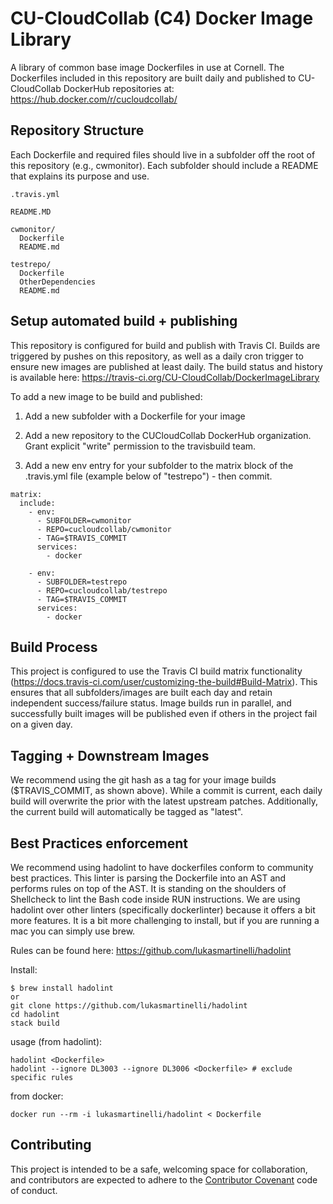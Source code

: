 # CU-CloudCollab (C4) Docker Image Library

A library of common base image Dockerfiles in use at Cornell.  The Dockerfiles included in this repository are built daily and published to CU-CloudCollab DockerHub repositories at: https://hub.docker.com/r/cucloudcollab/

## Repository Structure

Each Dockerfile and required files should live in a subfolder off the root of this repository (e.g., cwmonitor).  Each subfolder should include a README that explains its purpose and use.

```
.travis.yml

README.MD

cwmonitor/
  Dockerfile
  README.md

testrepo/
  Dockerfile
  OtherDependencies
  README.md
```

## Setup automated build + publishing

This repository is configured for build and publish with Travis CI.  Builds are triggered by pushes on this repository, as well as a daily cron trigger to ensure new images are published at least daily.  The build status and history is available here: https://travis-ci.org/CU-CloudCollab/DockerImageLibrary

To add a new image to be build and published:

1. Add a new subfolder with a Dockerfile for your image

2. Add a new repository to the CUCloudCollab DockerHub organization.  Grant explicit "write" permission to the travisbuild team.

3. Add a new env entry for your subfolder to the matrix block of the .travis.yml file (example below of "testrepo") - then commit.

```
matrix:
  include:
    - env:
      - SUBFOLDER=cwmonitor
      - REPO=cucloudcollab/cwmonitor
      - TAG=$TRAVIS_COMMIT
      services:
        - docker

    - env:
      - SUBFOLDER=testrepo
      - REPO=cucloudcollab/testrepo
      - TAG=$TRAVIS_COMMIT
      services:
        - docker
```

## Build Process

This project is configured to use the Travis CI build matrix functionality (https://docs.travis-ci.com/user/customizing-the-build#Build-Matrix).  This ensures that all subfolders/images are built each day and retain independent success/failure status.  Image builds run in parallel, and successfully built images will be published even if others in the project fail on a given day.

## Tagging + Downstream Images

We recommend using the git hash as a tag for your image builds ($TRAVIS_COMMIT, as shown above).  While a commit is current, each daily build will overwrite the prior with the latest upstream patches.  Additionally, the current build will automatically be tagged as "latest".

## Best Practices enforcement

We recommend using hadolint to have dockerfiles conform to community best practices.  This linter is parsing the Dockerfile into an AST and performs rules on top of the AST. It is standing on the shoulders of Shellcheck to lint the Bash code inside RUN instructions.  We are using hadolint over
other linters (specifically dockerlinter) because it offers a bit more features.  It is a bit more challenging to install, but if you are running
a mac you can simply use brew.

Rules can be found here:
https://github.com/lukasmartinelli/hadolint

Install:
```
$ brew install hadolint
or
git clone https://github.com/lukasmartinelli/hadolint
cd hadolint
stack build
```

usage (from hadolint):
```
hadolint <Dockerfile>
hadolint --ignore DL3003 --ignore DL3006 <Dockerfile> # exclude specific rules
```

from docker:
```
docker run --rm -i lukasmartinelli/hadolint < Dockerfile
```

## Contributing

This project is intended to be a safe, welcoming space for collaboration, and contributors are expected to adhere to the [Contributor Covenant](http://contributor-covenant.org) code of conduct.
